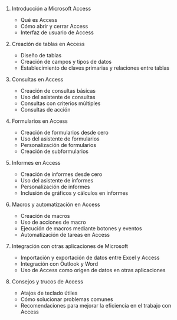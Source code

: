 1. Introducción a Microsoft Access
   - Qué es Access
   - Cómo abrir y cerrar Access
   - Interfaz de usuario de Access

2. Creación de tablas en Access
   - Diseño de tablas
   - Creación de campos y tipos de datos
   - Establecimiento de claves primarias y relaciones entre tablas

3. Consultas en Access
   - Creación de consultas básicas
   - Uso del asistente de consultas
   - Consultas con criterios múltiples
   - Consultas de acción

4. Formularios en Access
   - Creación de formularios desde cero
   - Uso del asistente de formularios
   - Personalización de formularios
   - Creación de subformularios

5. Informes en Access
   - Creación de informes desde cero
   - Uso del asistente de informes
   - Personalización de informes
   - Inclusión de gráficos y cálculos en informes

6. Macros y automatización en Access
   - Creación de macros
   - Uso de acciones de macro
   - Ejecución de macros mediante botones y eventos
   - Automatización de tareas en Access

7. Integración con otras aplicaciones de Microsoft
   - Importación y exportación de datos entre Excel y Access
   - Integración con Outlook y Word
   - Uso de Access como origen de datos en otras aplicaciones

8. Consejos y trucos de Access
   - Atajos de teclado útiles
   - Cómo solucionar problemas comunes
   - Recomendaciones para mejorar la eficiencia en el trabajo con Access
